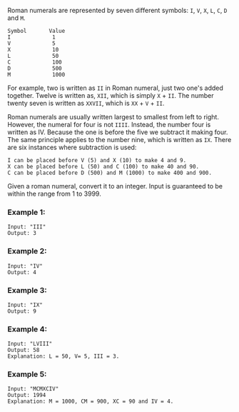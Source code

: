Roman numerals are represented by seven different symbols: `I`, `V`, `X`, `L`, `C`, `D` and `M`.
```
Symbol       Value
I             1
V             5
X             10
L             50
C             100
D             500
M             1000
```
For example, two is written as `II` in Roman numeral, 
just two one's added together. Twelve is written as, `XII`, which is simply `X` + `II`. 
The number twenty seven is written as `XXVII`, which is `XX` + `V` + `II`.

Roman numerals are usually written largest to smallest from left to right. 
However, the numeral for four is not `IIII`. 
Instead, the number four is written as IV. 
Because the one is before the five we subtract it making four. 
The same principle applies to the number nine, which is written as `IX`. 
There are six instances where subtraction is used:

```
I can be placed before V (5) and X (10) to make 4 and 9. 
X can be placed before L (50) and C (100) to make 40 and 90. 
C can be placed before D (500) and M (1000) to make 400 and 900.
```
Given a roman numeral, convert it to an integer. Input is guaranteed to be within the range from 1 to 3999.

### Example 1:
```
Input: "III"
Output: 3
```

### Example 2:
```
Input: "IV"
Output: 4
```
### Example 3:
```
Input: "IX"
Output: 9
```
### Example 4:
```
Input: "LVIII"
Output: 58
Explanation: L = 50, V= 5, III = 3.
```

### Example 5:
```
Input: "MCMXCIV"
Output: 1994
Explanation: M = 1000, CM = 900, XC = 90 and IV = 4.
```